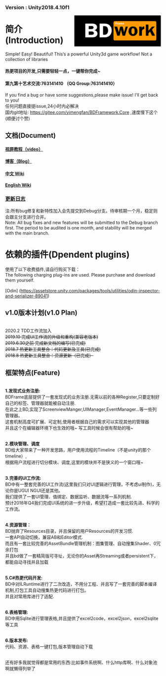 ### Version : Unity2018.4.10f1  
<img src="./BDTemp/Img/logo.png" width = "280" height = "100" div align=right />

# 简介(Introduction)
Simple! Easy! Beautiful!  This‘s a powerful Unity3d game workflow! Not a collection of libraries  

#### 热更项目的开发,只需要轻轻一点，一键帮你完成~  

#### 第九第十艺术交流:763141410 （QQ Group:763141410）  
If you find a bug or have some suggestions,please make issue! I'll get back to you!  
任何问题直接提issue,24小时内必解决   
国内git地址: https://gitee.com/yimengfan/BDFramework.Core  ,速度慢下这个(顺便讨个赞)

## 文档(Document)  
 #### [  视屏教程（video）](https://www.bilibili.com/video/av78814115/)
 #### [  博客（Blog）](https://zhuanlan.zhihu.com/c_177032018)
 #### [中文 Wiki](https://www.yuque.com/naipaopao/eg6gik)  
 #### [English Wiki](http://www.nekosang.com)  
 ### [  更新日志 ](https://github.com/yimengfan/BDFramework.Core/wiki/V0.01-%E6%9B%B4%E6%96%B0%E6%97%A5%E5%BF%97)  
  
注:所有bug修复和新特性加入会先提交到Debug分支。待审核期一个月，稳定则会跟主分支进行合并。  
Note: All bug fixes and new features will be submitted to the Debug branch first. The period to be audited is one month, and stability will be merged with the main branch.


# 依赖的插件(Dpendent plugins)
使用了以下收费插件,请自行购买下载：  
The following charging plug-ins are used. Please purchase and download them yourself.  
<br>[Odin] (https://assetstore.unity.com/packages/tools/utilities/odin-inspector-and-serializer-89041)  

## v1.0版本计划(v1.0 Plan)
<br> 2020.2 TDD工作流加入
<br> ~~2019.10 完成UI工作流的升级和重构(兼容老版本)~~
<br> ~~2019.6.30之前 完成新文档的编写(已完成)
<br> 2018.7 热更新工具整合：代码更新及工具(已完成)
<br> 2018.8 热更新工具整合：资源更新（已完成）~~
## 框架特点(Feature)
   <br>**1.发现式业务注册:**
   <br>BDFrame底层提供了一套发现式的业务注册.无需以前的各种Register,只要定制好自己的标签、管理器就能被自动注册.
   <br>在此之上BD,实现了ScreenviewManger,UIManager,EventManager...等一些列管理器。
   <br>这套机制高度可扩展、可定制,使用者根据自己的需求可以实现其他的管理器
   <br>并且这个在编辑器环境下也生效的哦~ 写工具时候会很有帮助的哦~
   
   <br>**2.模块管理、调度**
   <br>BD给大家带来了一种开发思路，用户使用流程的Timeline（不是unity的那个timeline）,
   <br>根据用户流程进行切分模块、调度,这里的模块并不是狭义的一个窗口哦~
   
   <br>**3.完善的UI工作流:**
   <br>BD中有一整套完善的UI工作流(这里我们只对UI逻辑进行管理，不考虑ui制作)，无论你是UGUI NGUI还是其他。
   <br>我们提供了一套UI管理、值绑定、数据监听、数据流等一系列机制.
   <br>预计2018年Q4我们完成UI系统的进一步升级，希望打造成一套比较先进、科学的工作流。
   
   <br>**4.资源管理：**
   <br>BD抛弃了Resources目录，并且保留的用户Resources的开发习惯.
   <br> 一套API自动切换，兼容AB和Editor模式.
   <br>而且有一套比较完善的AssetBundle管理机制：图集管理、自动搜集Shader、0冗余打包
   <br>并且bd做了一套精简版可寻址，无论你的Asset再Streaming或者persistent下，都能自动寻找并且加载
   
   <br>**5.C#热更代码开发:**
   <br>BD中对ILRuntime进行了二次改造，不用分工程、并且写了一套完善的脚本编译机制,打包工具自动搜集热更代码进行打包。
   <br>并且对常用库进行了适配.
   
   <br>**6.表格管理:** 
   <br>BD中用Sqlite进行管理表格,并且提供了excel2code，excel2json，excel2sqlite等工具
   
   <br>**6.版本发布:**
   <br>代码、资源、表格一键打包,版本管理自动下载

   <br>还有好多我就觉得都是常用的东西:比如事件系统啊、什么http库啊、什么对象池啊就懒得列举了

